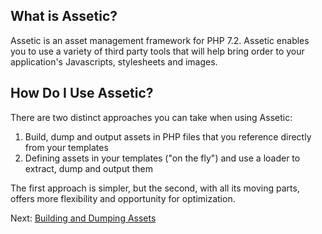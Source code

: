 What is Assetic?
----------------

Assetic is an asset management framework for PHP 7.2. Assetic enables you to
use a variety of third party tools that will help bring order to your
application's Javascripts, stylesheets and images.

How Do I Use Assetic?
---------------------

There are two distinct approaches you can take when using Assetic:

 1. Build, dump and output assets in PHP files that you reference directly
    from your templates
 2. Defining assets in your templates ("on the fly") and use a loader to
    extract, dump and output them

The first approach is simpler, but the second, with all its moving parts,
offers more flexibility and opportunity for optimization.

Next: [Building and Dumping Assets](build.md)
